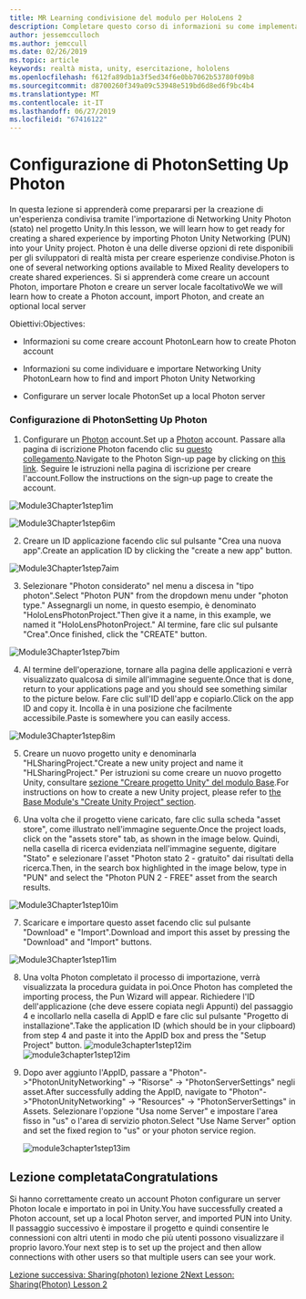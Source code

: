 ```yaml
---
title: MR Learning condivisione del modulo per HoloLens 2
description: Completare questo corso di informazioni su come implementare esperienze condivise con più utenti all'interno di un'applicazione 2 HoloLens.
author: jessemcculloch
ms.author: jemccull
ms.date: 02/26/2019
ms.topic: article
keywords: realtà mista, unity, esercitazione, hololens
ms.openlocfilehash: f612fa89db1a3f5ed34f6e0bb7062b53780f09b8
ms.sourcegitcommit: d8700260f349a09c53948e519bd6d8ed6f9bc4b4
ms.translationtype: MT
ms.contentlocale: it-IT
ms.lasthandoff: 06/27/2019
ms.locfileid: "67416122"
---
```

# <a name="setting-up-photon"></a><span data-ttu-id="51f0b-104">Configurazione di Photon</span><span class="sxs-lookup"><span data-stu-id="51f0b-104">Setting Up Photon</span></span>

<span data-ttu-id="51f0b-105">In questa lezione si apprenderà come prepararsi per la creazione di un'esperienza condivisa tramite l'importazione di Networking Unity Photon (stato) nel progetto Unity.</span><span class="sxs-lookup"><span data-stu-id="51f0b-105">In this lesson, we will learn how to get ready for creating a shared experience by importing Photon Unity Networking (PUN) into your Unity project.</span></span> <span data-ttu-id="51f0b-106">Photon è una delle diverse opzioni di rete disponibili per gli sviluppatori di realtà mista per creare esperienze condivise.</span><span class="sxs-lookup"><span data-stu-id="51f0b-106">Photon is one of several networking options available to Mixed Reality developers to create shared experiences.</span></span> <span data-ttu-id="51f0b-107">Si si apprenderà come creare un account Photon, importare Photon e creare un server locale facoltativo</span><span class="sxs-lookup"><span data-stu-id="51f0b-107">We we will learn how to create a Photon account, import Photon, and create an optional local server</span></span>

<span data-ttu-id="51f0b-108">Obiettivi:</span><span class="sxs-lookup"><span data-stu-id="51f0b-108">Objectives:</span></span>

* <span data-ttu-id="51f0b-109">Informazioni su come creare account Photon</span><span class="sxs-lookup"><span data-stu-id="51f0b-109">Learn how to create Photon account</span></span>

* <span data-ttu-id="51f0b-110">Informazioni su come individuare e importare Networking Unity Photon</span><span class="sxs-lookup"><span data-stu-id="51f0b-110">Learn how to find and import Photon Unity Networking</span></span>

* <span data-ttu-id="51f0b-111">Configurare un server locale Photon</span><span class="sxs-lookup"><span data-stu-id="51f0b-111">Set up a local Photon server</span></span>

  

### <a name="setting-up-photon"></a><span data-ttu-id="51f0b-112">Configurazione di Photon</span><span class="sxs-lookup"><span data-stu-id="51f0b-112">Setting Up Photon</span></span>

1. <span data-ttu-id="51f0b-113">Configurare un [Photon](https://dashboard.photonengine.com/en-US/Account/SignUp) account.</span><span class="sxs-lookup"><span data-stu-id="51f0b-113">Set up a [Photon](https://dashboard.photonengine.com/en-US/Account/SignUp) account.</span></span> <span data-ttu-id="51f0b-114">Passare alla pagina di iscrizione Photon facendo clic su [questo collegamento](https://dashboard.photonengine.com/en-US/Account/SignUp).</span><span class="sxs-lookup"><span data-stu-id="51f0b-114">Navigate to the Photon Sign-up page by clicking on [this link](https://dashboard.photonengine.com/en-US/Account/SignUp).</span></span> <span data-ttu-id="51f0b-115">Seguire le istruzioni nella pagina di iscrizione per creare l'account.</span><span class="sxs-lookup"><span data-stu-id="51f0b-115">Follow the instructions on the sign-up page to create the account.</span></span> 
   

![Module3Chapter1step1im](images/module3chapter1step1im.PNG)



![Module3Chapter1step6im](images/module3chapter1step6im.PNG)

2. <span data-ttu-id="51f0b-118">Creare un ID applicazione facendo clic sul pulsante "Crea una nuova app".</span><span class="sxs-lookup"><span data-stu-id="51f0b-118">Create an application ID by clicking the "create a new app" button.</span></span>

![Module3Chapter1step7aim](images/module3chapter1step7aim.PNG)

3. <span data-ttu-id="51f0b-120">Selezionare "Photon considerato" nel menu a discesa in "tipo photon".</span><span class="sxs-lookup"><span data-stu-id="51f0b-120">Select "Photon PUN" from the dropdown menu under "photon type."</span></span> <span data-ttu-id="51f0b-121">Assegnargli un nome, in questo esempio, è denominato "HoloLensPhotonProject."</span><span class="sxs-lookup"><span data-stu-id="51f0b-121">Then give it a name, in this example, we named it "HoloLensPhotonProject."</span></span> <span data-ttu-id="51f0b-122">Al termine, fare clic sul pulsante "Crea".</span><span class="sxs-lookup"><span data-stu-id="51f0b-122">Once finished, click the "CREATE" button.</span></span>

![Module3Chapter1step7bim](images/module3chapter1step7bim.PNG)

4. <span data-ttu-id="51f0b-124">Al termine dell'operazione, tornare alla pagina delle applicazioni e verrà visualizzato qualcosa di simile all'immagine seguente.</span><span class="sxs-lookup"><span data-stu-id="51f0b-124">Once that is done, return to your applications page and you should see something similar to the picture below.</span></span> <span data-ttu-id="51f0b-125">Fare clic sull'ID dell'app e copiarlo.</span><span class="sxs-lookup"><span data-stu-id="51f0b-125">Click on the app ID and copy it.</span></span> <span data-ttu-id="51f0b-126">Incolla è in una posizione che facilmente accessibile.</span><span class="sxs-lookup"><span data-stu-id="51f0b-126">Paste is somewhere you can easily access.</span></span>  

![Module3Chapter1step8im](images/module3chapter1step8im.PNG)

5. <span data-ttu-id="51f0b-128">Creare un nuovo progetto unity e denominarla "HLSharingProject."</span><span class="sxs-lookup"><span data-stu-id="51f0b-128">Create a new unity project and name it "HLSharingProject."</span></span> <span data-ttu-id="51f0b-129">Per istruzioni su come creare un nuovo progetto Unity, consultare [sezione "Creare progetto Unity" del modulo Base](https://docs.microsoft.com/en-us/windows/mixed-reality/mrlearning-base-ch1#create-new-unity-project).</span><span class="sxs-lookup"><span data-stu-id="51f0b-129">For instructions on how to create a new Unity project, please refer to [the Base Module's "Create Unity Project" section](https://docs.microsoft.com/en-us/windows/mixed-reality/mrlearning-base-ch1#create-new-unity-project).</span></span> 

6. <span data-ttu-id="51f0b-130">Una volta che il progetto viene caricato, fare clic sulla scheda "asset store", come illustrato nell'immagine seguente.</span><span class="sxs-lookup"><span data-stu-id="51f0b-130">Once the project loads, click on the "assets store" tab, as shown in the image below.</span></span> <span data-ttu-id="51f0b-131">Quindi, nella casella di ricerca evidenziata nell'immagine seguente, digitare "Stato" e selezionare l'asset "Photon stato 2 - gratuito" dai risultati della ricerca.</span><span class="sxs-lookup"><span data-stu-id="51f0b-131">Then, in the search box highlighted in the image below, type in "PUN" and select the "Photon PUN 2 - FREE" asset from the search results.</span></span> 

![Module3Chapter1step10im](images/module3chapter1step10im.PNG)

7. <span data-ttu-id="51f0b-133">Scaricare e importare questo asset facendo clic sul pulsante "Download" e "Import".</span><span class="sxs-lookup"><span data-stu-id="51f0b-133">Download and import this asset by pressing the "Download" and "Import" buttons.</span></span>

![Module3Chapter1step11im](images/module3chapter1step11im.PNG)

8. <span data-ttu-id="51f0b-135">Una volta Photon completato il processo di importazione, verrà visualizzata la procedura guidata in poi.</span><span class="sxs-lookup"><span data-stu-id="51f0b-135">Once Photon has completed the importing process, the Pun Wizard will appear.</span></span> <span data-ttu-id="51f0b-136">Richiedere l'ID dell'applicazione (che deve essere copiata negli Appunti) del passaggio 4 e incollarlo nella casella di AppID e fare clic sul pulsante "Progetto di installazione".</span><span class="sxs-lookup"><span data-stu-id="51f0b-136">Take the application ID (which should be in your clipboard) from step 4 and paste it into the AppID box and press the "Setup Project" button.</span></span> 
<span data-ttu-id="51f0b-137">![module3chapter1step12im](images/module3chapter1step12im.PNG)</span><span class="sxs-lookup"><span data-stu-id="51f0b-137">![module3chapter1step12im](images/module3chapter1step12im.PNG)</span></span>

9. <span data-ttu-id="51f0b-138">Dopo aver aggiunto l'AppID, passare a "Photon"->"PhotonUnityNetworking" -> "Risorse" -> "PhotonServerSettings" negli asset.</span><span class="sxs-lookup"><span data-stu-id="51f0b-138">After successfully adding the AppID, navigate to "Photon"->"PhotonUnityNetworking" -> "Resources" ->  "PhotonServerSettings" in Assets.</span></span> <span data-ttu-id="51f0b-139">Selezionare l'opzione "Usa nome Server" e impostare l'area fisso in "us" o l'area di servizio photon.</span><span class="sxs-lookup"><span data-stu-id="51f0b-139">Select "Use Name Server" option and set the fixed region to "us" or your photon service region.</span></span>

   ![module3chapter1step13im](images/module3chapter1step13im.PNG)

## <a name="congratulations"></a><span data-ttu-id="51f0b-141">Lezione completata</span><span class="sxs-lookup"><span data-stu-id="51f0b-141">Congratulations</span></span>

<span data-ttu-id="51f0b-142">Si hanno correttamente creato un account Photon configurare un server Photon locale e importato in poi in Unity.</span><span class="sxs-lookup"><span data-stu-id="51f0b-142">You have successfully created a Photon account, set up a local Photon server, and imported PUN into Unity.</span></span> <span data-ttu-id="51f0b-143">Il passaggio successivo è impostare il progetto e quindi consentire le connessioni con altri utenti in modo che più utenti possono visualizzare il proprio lavoro.</span><span class="sxs-lookup"><span data-stu-id="51f0b-143">Your next step is to set up the project and then allow connections with other users so that multiple users can see your work.</span></span> 

<span data-ttu-id="51f0b-144">[Lezione successiva: Sharing(photon) lezione 2](mrlearning-sharing(photon)-ch2.md)</span><span class="sxs-lookup"><span data-stu-id="51f0b-144">[Next Lesson: Sharing(Photon) Lesson 2](mrlearning-sharing(photon)-ch2.md)</span></span>

